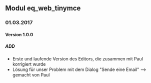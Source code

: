 ## Modul eq_web_tinymce

### 01.03.2017
#### Version 1.0.0
##### ADD
- Erste und laufende Version des Editors, die zusammen mit Paul korrigiert wurde
- Lösung für unser Problem mit dem Dialog "Sende eine Email" --> gemacht von Paul